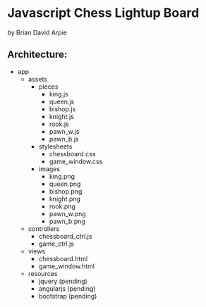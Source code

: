 # Javascript Chess Lightup Board
by Brian David Arpie

## Architecture:
- app
  - assets
    - pieces
      - king.js
      - queen.js
      - bishop.js
      - knight.js
      - rook.js
      - pawn_w.js
      - pawn_b.js
    - stylesheets
      - chessboard.css
      - game_window.css
    - images
      - king.png
      - queen.png
      - bishop.png
      - knight.png
      - rook.png
      - pawn_w.png
      - pawn_b.png
  - controllers
    - chessboard_ctrl.js
    - game_ctrl.js
  - views
    - chessboard.html
    - game_window.html
  - resources
    - jquery (pending)
    - angularjs (pending)
    - bootstrap (pending)